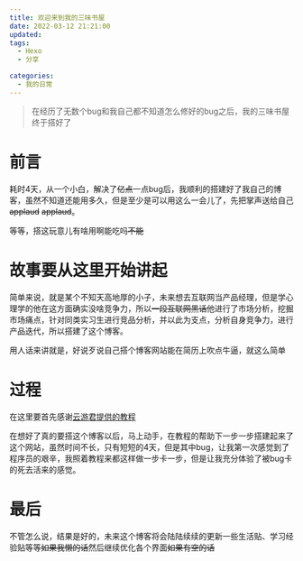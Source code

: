 ```yaml
---
title: 欢迎来到我的三味书屋
date: 2022-03-12 21:21:00
updated: 
tags:
  - Hexo
  - 分享

categories:
  - 我的日常
---
```


> 在经历了无数个bug和我自己都不知道怎么修好的bug之后，我的三味书屋终于搭好了

# 前言

耗时4天，从一个小白，解决了~~亿点~~一点bug后，我顺利的搭建好了我自己的博客，虽然不知道还能用多久，但是至少是可以用这么一会儿了，先把掌声送给自己~~applaud~~ ~~applaud~~。

等等，搭这玩意儿有啥用啊能吃吗~~不能~~

# 故事要从这里开始讲起

简单来说，就是某个不知天高地厚的小子，未来想去互联网当产品经理，但是学心理学的他在这方面确实没啥竞争力，所以~~一段互联网黑话~~他进行了市场分析，挖掘市场痛点，针对同类实习生进行竞品分析，并以此为支点，分析自身竞争力，进行产品迭代，所以搭建了这个博客。

用人话来讲就是，好说歹说自己搭个博客网站能在简历上吹点牛逼，就这么简单

# 过程
在这里要首先感谢[云游君提供的教程](https://www.yunyoujun.cn/share/how-to-build-your-site/)

在想好了真的要搭这个博客以后，马上动手，在教程的帮助下一步一步搭建起来了这个网站，虽然时间不长，只有短短的4天，但是其中bug，让我第一次感觉到了程序员的艰辛，我照着教程来都这样做一步卡一步，但是让我充分体验了被bug卡的死去活来的感觉。

# 最后
不管怎么说，结果是好的，未来这个博客将会陆陆续续的更新一些生活贴、学习经验贴等等~~如果我懒的话~~然后继续优化各个界面~~如果有空的话~~